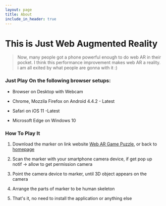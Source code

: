 ```yaml
---
layout: page
title: About
include_in_header: true
---
```


# **This is Just Web Augmented Reality**

> Now, many people got a phone powerful enough to do web AR in their pocket. I think this performance improvement makes web AR a reality. i am all exited by what people are gonna with it :)




### Just Play On the following browser setups:

 - Browser on Desktop with Webcam

 - Chrome, Mozzila Firefox on Android 4.4.2 - Latest

 - Safari on iOS 11 -Latest

 - Microsoft Edge on Windows 10

### How To Play It

1. Download the marker on link website [Web AR Game Puzzle](https://suwungtandon.github.io/page-web-ar/), or back to [homepage](https://suwungtandon.github.io/page-web-ar/)

2. Scan the marker with your smartphone camera device, if get pop up notif -> allow to get permission camera

3. Point the camera device to marker, until 3D object appears on the camera

4. Arrange the parts of marker to be human skeleton

5. That's it, no need to install the application or anything else    

